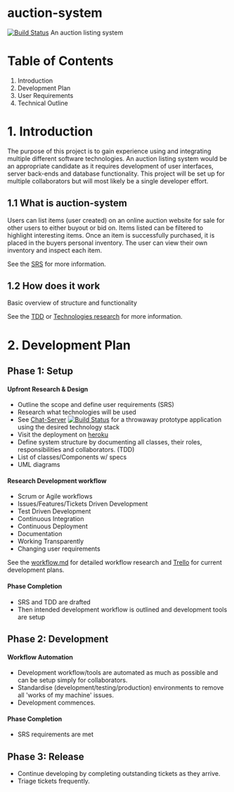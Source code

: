 # auction-system
[![Build Status](https://travis-ci.org/t-rappos/auction-system.svg?branch=master)](https://travis-ci.org/t-rappos/auction-system)
An auction listing system

# Table of Contents

1. Introduction
2. Development Plan
3. User Requirements
4. Technical Outline

# 1\. Introduction

The purpose of this project is to gain experience using and integrating multiple different software technologies. An auction listing system would be an appropriate candidate as it requires development of user interfaces, server back-ends and database functionality. This project will be set up for multiple collaborators but will most likely be a single developer effort.

## 1.1 What is auction-system

Users can list items (user created) on an online auction website for sale for other users to either buyout or bid on. Items listed can be filtered to highlight interesting items. Once an item is successfully purchased, it is placed in the buyers personal inventory. The user can view their own inventory and inspect each item.

See the [SRS](doc/srs.md) for more information.

## 1.2 How does it work

Basic overview of structure and functionality

See the [TDD](doc/tdd.md) or [Technologies research](doc/technologies%20research.md) for more information.

# 2\. Development Plan

## Phase 1: Setup

#### Upfront Research & Design

- Outline the scope and define user requirements (SRS)
- Research what technologies will be used
- See [Chat-Server](doc/chat-server.md) [![Build Status](https://travis-ci.org/t-rappos/auction-system.svg?branch=chat-server)](https://travis-ci.org/t-rappos/auction-system) for a throwaway prototype application using the desired technology stack
- Visit the deployment on [heroku](https://chat-server-t-rappos.herokuapp.com/#/?_k=32gzvg)
- Define system structure by documenting all classes, their roles, responsibilities and collaborators. (TDD)
- List of classes/Components w/ specs
- UML diagrams

#### Research Development workflow
- Scrum or Agile workflows
- Issues/Features/Tickets Driven Development
- Test Driven Development
- Continuous Integration
- Continuous Deployment
- Documentation
- Working Transparently
- Changing user requirements

See the [workflow.md](doc/workflow.md) for detailed workflow research and [Trello](https://trello.com/b/R9DxZCFG/auction-system) for current development plans.

#### Phase Completion
- SRS and TDD are drafted
- Then intended development workflow is outlined and development tools are setup

## Phase 2: Development

#### Workflow Automation
- Development workflow/tools are automated as much as possible and can be setup simply for collaborators.
- Standardise (development/testing/production) environments to remove all 'works of my machine' issues.
- Development commences.

#### Phase Completion
- SRS requirements are met

## Phase 3: Release

- Continue developing by completing outstanding tickets as they arrive.
- Triage tickets frequently.
